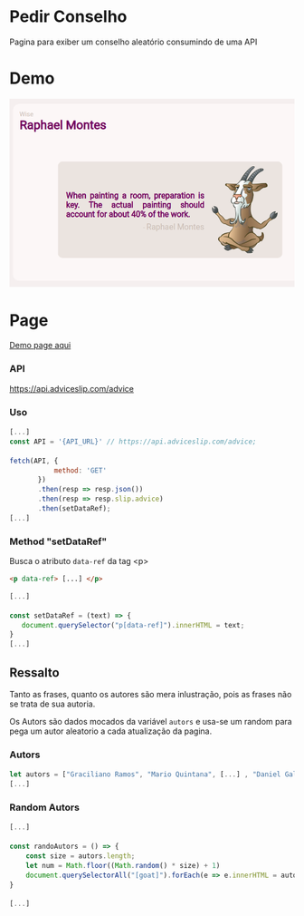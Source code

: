 # Pedir Conselho
Pagina para exiber um conselho aleatório consumindo de uma API
# Demo
![demo](assets/demo.png)

# Page
[Demo page aqui](https://leltonborges.github.io/perdir-conselho/)

### API
 https://api.adviceslip.com/advice
 
 ### Uso
 
 ```js
 [...]
 const API = '{API_URL}' // https://api.adviceslip.com/advice;
 
 fetch(API, {
            method: 'GET'
        })
        .then(resp => resp.json())
        .then(resp => resp.slip.advice)
        .then(setDataRef);
 [...]
 ```
 ### Method "setDataRef"
 Busca o atributo `data-ref` da tag \<p\>
 ```html
 <p data-ref> [...] </p>
 ```
 
 ```js
 [...]

 const setDataRef = (text) => {
    document.querySelector("p[data-ref]").innerHTML = text;
 }
 [...]
 ```

## Ressalto
Tanto as frases, quanto os autores são mera inlustração, pois as frases não se trata de sua autoria.

Os Autors são dados mocados da variável `autors` e usa-se um random para pega um autor aleatorio a cada atualização da pagina.

### Autors
```js
let autors = ["Graciliano Ramos", "Mario Quintana", [...] , "Daniel Galera"]
[...]
```

### Random Autors
```js
[...]

const randoAutors = () => {
    const size = autors.length;
    let num = Math.floor((Math.random() * size) + 1)
    document.querySelectorAll("[goat]").forEach(e => e.innerHTML = autors[num])
}

[...]
```
